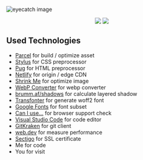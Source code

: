 ![eyecatch image](https://user-images.githubusercontent.com/9818101/79817116-a943b380-83bf-11ea-9e7a-6d59ba75f5a6.png "Art by kuropapu")


<div align="center">
	<img src="https://img.shields.io/netlify/c197ce18-3193-466b-aa56-3b5afe521b0b?style=for-the-badge&logo=netlify">
	<img src="https://img.shields.io/badge/Javascript-99.9%25%20Free!-orange?style=for-the-badge&logo=Javascript">
</div>

## Used Technologies
* [Parcel](https://parceljs.org) for build / optimize asset
* [Stylus](https://stylus-lang.com) for CSS preprocessor
* [Pug](https://pugjs.org) for HTML preprocessor
* [Netlify](https://netlify.com) for origin / edge CDN
* [Shrink Me](https://shrinkme.app) for optimize image
* [WebP Converter](https://webp-converter.com) for webp converter
* [brumm.af/shadows](https://brumm.af/shadows) for calculate layered shadow
* [Transfonter](https://transfonter.org) for generate woff2 font
* [Google Fonts](https://fonts.google.com) for font subset
* [Can I use...](https://caniuse.com) for browser support check
* [Visual Studio Code](https://code.visualstudio.com) for code editor
* [GitKraken](https://www.gitkraken.com) for git client
* [web.dev](https://web.dev/measure) for measure performance
* [Sectigo](https://sectigo.com) for SSL certificate
* Me for code
* You for visit
